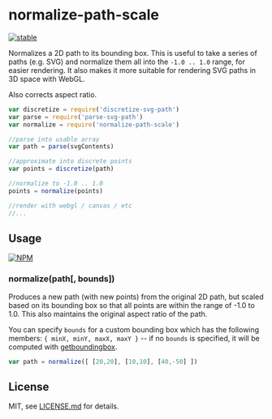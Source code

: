 # normalize-path-scale

[![stable](http://badges.github.io/stability-badges/dist/stable.svg)](http://github.com/badges/stability-badges)

Normalizes a 2D path to its bounding box. This is useful to take a series of paths (e.g. SVG) and normalize them all into the `-1.0 .. 1.0` range, for easier rendering. It also makes it more suitable for rendering SVG paths in 3D space with WebGL.

Also corrects aspect ratio.

```js
var discretize = require('discretize-svg-path')
var parse = require('parse-svg-path')
var normalize = require('normalize-path-scale')

//parse into usable array
var path = parse(svgContents)

//approximate into discrete points
var points = discretize(path)

//normalize to -1.0 .. 1.0
points = normalize(points)

//render with webgl / canvas / etc
//...
```

## Usage

[![NPM](https://nodei.co/npm/normalize-path-scale.png)](https://nodei.co/npm/normalize-path-scale/)

### normalize(path[, bounds])

Produces a new path (with new points) from the original 2D path, but scaled based on its bounding box so that all points are within the range of -1.0 to 1.0. This also maintains the original aspect ratio of the path. 

You can specify `bounds` for a custom bounding box which has the following members: `{ minX, minY, maxX, maxY }` -- if no `bounds` is specified, it will be computed with [getboundingbox](https://nodei.co/npm/getboundingbox/).

```js
var path = normalize([ [20,20], [10,10], [40,-50] ])
```

## License

MIT, see [LICENSE.md](http://github.com/mattdesl/normalize-path-scale/blob/master/LICENSE.md) for details.
